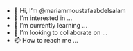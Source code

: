 - 👋 Hi, I’m @mariammoustafaabdelsalam
- 👀 I’m interested in ...
- 🌱 I’m currently learning ...
- 💞️ I’m looking to collaborate on ...
- 📫 How to reach me ...

<!---
mariammoustafaabdelsalam/mariammoustafaabdelsalam is a ✨ special ✨ repository because its `README.md` (this file) appears on your GitHub profile.
You can click the Preview link to take a look at your changes.
--->
